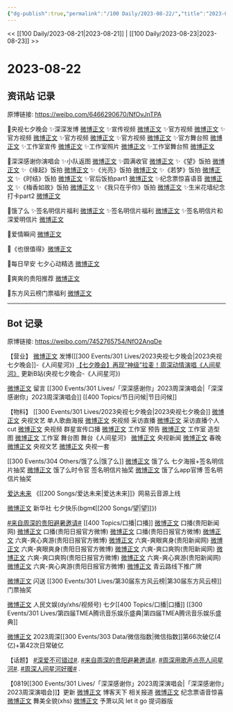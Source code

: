 ```yaml
---
{"dg-publish":true,"permalink":"/100 Daily/2023-08-22/","title":"2023-08-22","created":"2023-08-23T11:05:38.213+08:00","updated":"2023-08-31T02:01:21.261+08:00"}
---
```



<< [[100 Daily/2023-08-21\|2023-08-21]] | [[100 Daily/2023-08-23\|2023-08-23]] >>

# 2023-08-22

## 资讯站 记录

原博链接: https://weibo.com/6466290670/NfOvJnTPA

🌟央视七夕晚会
✨深深发博 [微博正文](https://weibo.com/6466290670/4937660965333380)
✨宣传视频 [微博正文](https://weibo.com/6466290670/4937620574445324)
✨官方视频 [微博正文](https://weibo.com/6466290670/4937667295316165)
✨官方视频 [微博正文](https://weibo.com/6466290670/4937667655766129)
✨官方视频 [微博正文](https://weibo.com/6466290670/4937667912143868)
✨官方视频 [微博正文](https://weibo.com/6466290670/4937669454343347)
✨官方舞台照 [微博正文](https://weibo.com/6466290670/4937519642974316)
✨工作室宣传 [微博正文](https://weibo.com/6466290670/4937622886024159)
✨工作室照片 [微博正文](https://weibo.com/6466290670/4937632007851788)
✨工作室舞台照 [微博正文](https://weibo.com/6466290670/4937659376473142)

🌟深深感谢你演唱会
✨小队返图 [微博正文](https://weibo.com/6466290670/4937470128953613)
✨圆满收官 [微博正文](https://weibo.com/6466290670/4937614128316569)
✨《望》饭拍 [微博正文](https://weibo.com/6466290670/4937550777289341)
✨《缘起》饭拍 [微博正文](https://weibo.com/6466290670/4937606955008964)
✨《光亮》饭拍 [微博正文](https://weibo.com/6466290670/4937607195396585)
✨《若梦》饭拍 [微博正文](https://weibo.com/6466290670/4937557437060695)
✨《时结》饭拍 [微博正文](https://weibo.com/6466290670/4937671098772159)
✨官后饭拍part1 [微博正文](https://weibo.com/6466290670/4937470397126426)
✨纪念票惊喜语音 [微博正文](https://weibo.com/6466290670/4937495823256420)
✨《梅香如故》饭拍 [微博正文](https://weibo.com/6466290670/4937606561536648)
✨《我只在乎你》饭拍 [微博正文](https://weibo.com/6466290670/4937550546602049)
✨生米花墙纪念打卡part2 [微博正文](https://weibo.com/6466290670/4937643286334726)

🌟饿了么
✨签名明信片福利 [微博正文](https://weibo.com/6466290670/4937472507643126)
✨签名明信片福利 [微博正文](https://weibo.com/6466290670/4937472742003434)
✨签名明信片和深爱明信片 [微博正文](https://weibo.com/6466290670/4937496486217649)

🌟爱情瞬间 [微博正文](https://weibo.com/6466290670/4937469613835053)

🌟《也很值得》[微博正文](https://weibo.com/6466290670/4937551079539470)

🌟每日早安
七夕心动精选 [微博正文](https://weibo.com/6466290670/4937463217525571)

🌟爽爽的贵阳推荐 [微博正文](https://weibo.com/6466290670/4937553230177154)

🌟东方风云榜门票福利 [微博正文](https://weibo.com/6466290670/4937496222241631)

---
## Bot 记录

原博链接: https://weibo.com/7452765754/NfO2AnqDe

【营业】
[微博正文](https://weibo.com/1736988591/4937658617044687) 发博([[300 Events/301 Lives/2023央视七夕晚会\|2023央视七夕晚会]]-《人间星河》)
[【七夕晚会】再现“神级”拉麦！周深动情演唱《人间星河》](https://weibo.cn/sinaurl?u=https%3A%2F%2Fwww.bilibili.com%2Fvideo%2FBV1u14y1179v) 更新B站(央视七夕晚会-《人间星河》)

[微博正文](https://weibo.com/1736988591/NfkbJgkAd) 留言 [[300 Events/301 Lives/「深深感谢你」2023周深演唱会\|「深深感谢你」2023周深演唱会]] [[400 Topics/节日问候\|节日问候]]

【物料】
[[300 Events/301 Lives/2023央视七夕晚会\|2023央视七夕晚会]]
[微博正文](https://weibo.com/2210168325/NfJWhwC9t) 央视文艺 单人歌曲海报
[微博正文](https://weibo.com/7211561239/4937592536039800) 央视频 采访直播
[微博正文](https://weibo.com/1786590437/4937599653778583) 采访直播个人cut
[微博正文](https://weibo.com/7211561239/4937582229848328) 央视频 群星宣传口播
[微博正文](https://weibo.com/7478855230/4937620008731150) 工作室 预告
[微博正文](https://weibo.com/7478855230/4937627654685663) 工作室 造型图
[微博正文](https://weibo.com/7478855230/4937653743784036) 工作室 舞台图
舞台《人间星河》
[微博正文](https://weibo.com/2656274875/4937651721341622) 央视新闻
[微博正文](https://weibo.com/3506728370/4937652568076934) 春晚
[微博正文](https://weibo.com/2210168325/4937651507436979) 央视文艺
[微博正文](https://weibo.com/2024623547/4937668644834492) 央视一套

[[300 Events/304 Others/饿了么\|饿了么]]
[微博正文](https://weibo.com/1282440983/NfIJPm317) 饿了么 七夕海报+签名明信片抽奖
[微博正文](http://weibo.com/7756461320/NfJqEmU0u) 饿了么时令官 签名明信片抽奖
[微博正文](http://weibo.com/5117812753/NfIltoaZG) 饿了么app官博 签名明信片抽奖

[爱达未来](https://weibo.cn/sinaurl?u=http%3A%2F%2Fmusic.163.com%2Fshare%2Fsina%2Fdirect%2F18%2F2070997640%3Fuserid%3D69317214%26haspic%3D0) 《[[200 Songs/爱达未来\|爱达未来]]》网易云音源上线

[微博正文](https://weibo.com/1699432410/NfHET9RZu) 新华社 七夕快乐(bgm《[[200 Songs/望\|望]]》)

[#来自周深的贵阳避暑邀请#](https://s.weibo.com/weibo?q=%23%E6%9D%A5%E8%87%AA%E5%91%A8%E6%B7%B1%E7%9A%84%E8%B4%B5%E9%98%B3%E9%81%BF%E6%9A%91%E9%82%80%E8%AF%B7%23) [[400 Topics/口播\|口播]]
[微博正文](https://weibo.com/2525457764/NfKzgpILc) 口播(贵阳新闻网)
[微博正文](https://weibo.com/1999472465/Neww3EuaM) 口播(贵阳日报官方微博)
[微博正文](https://weibo.com/1999472465/NfKA9AEhb) 口播(贵阳日报官方微博)
[微博正文](http://weibo.com/1999472465/NfKIGg0DA) 六爽-爽心爽游(贵阳日报官方微博)
[微博正文](http://weibo.com/2525457764/NfKEU12pi) 六爽-爽眼爽身(贵阳新闻网)
[微博正文](https://weibo.com/1999472465/NfKEYmokI) 六爽-爽眼爽身(贵阳日报官方微博)
[微博正文](https://weibo.com/2525457764/NfKGK1jdW) 六爽-爽口爽购(贵阳新闻网)
[微博正文](https://weibo.com/1999472465/NfKGLfrtw) 六爽-爽口爽购(贵阳日报官方微博)
[微博正文](https://weibo.com/2525457764/NfKIFq3zN) 六爽-爽心爽游(贵阳新闻网)
[微博正文](https://weibo.com/1999472465/NfKIGg0DAv) 六爽-爽心爽游(贵阳日报官方微博)
[微博正文](https://weibo.com/6001753696/4937612869769542) 青云路线下推广牌

[微博正文](http://weibo.com/5086253735/NfIW0EMng) 闪送 [[300 Events/301 Lives/第30届东方风云榜\|第30届东方风云榜]]门票抽奖

[微博正文](https://weibo.com/5115715524/NfJ7zcSlR) 人民文娱(dy/xhs/视频号) 七夕[[400 Topics/口播\|口播]] [[300 Events/301 Lives/第四届TMEA腾讯音乐娱乐盛典\|第四届TMEA腾讯音乐娱乐盛典]]

[微博正文](http://weibo.com/5637413637/NfHody1XJ) 2023周深[[300 Events/303 Data/微信指数\|微信指数]]第66次破亿(4亿)+第42次日常破亿

【话题】
[#深爱不可错过#](https://s.weibo.com/weibo?q=%23%E6%B7%B1%E7%88%B1%E4%B8%8D%E5%8F%AF%E9%94%99%E8%BF%87%23).
[#来自周深的贵阳避暑邀请#](https://s.weibo.com/weibo?q=%23%E6%9D%A5%E8%87%AA%E5%91%A8%E6%B7%B1%E7%9A%84%E8%B4%B5%E9%98%B3%E9%81%BF%E6%9A%91%E9%82%80%E8%AF%B7%23).
[#周深用歌声点亮人间星河#](https://s.weibo.com/weibo?q=%23%E5%91%A8%E6%B7%B1%E7%94%A8%E6%AD%8C%E5%A3%B0%E7%82%B9%E4%BA%AE%E4%BA%BA%E9%97%B4%E6%98%9F%E6%B2%B3%23).
[#周深人间星河好暖#](https://s.weibo.com/weibo?q=%23%E5%91%A8%E6%B7%B1%E4%BA%BA%E9%97%B4%E6%98%9F%E6%B2%B3%E5%A5%BD%E6%9A%96%23) .

【0819[[300 Events/301 Lives/「深深感谢你」2023周深演唱会\|「深深感谢你」2023周深演唱会]]】更新
[微博正文](https://weibo.com/1594590224/4937608327596152) 博客天下 相关报道
[微博正文](https://weibo.com/6466290670/NfJr8dF8U) 纪念票语音惊喜
[微博正文](http://weibo.com/6153221451/NfLAfANtb) 舞美全貌(xhs)
[微博正文](https://weibo.com/7323010933/4937362188274011) 予萧以风 let it go 提词器版
